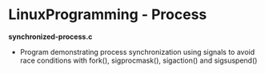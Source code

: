 # LinuxProgramming - Process

**synchronized-process.c**
- Program demonstrating process synchronization using signals to avoid race conditions with fork(), sigprocmask(), sigaction() and sigsuspend()

